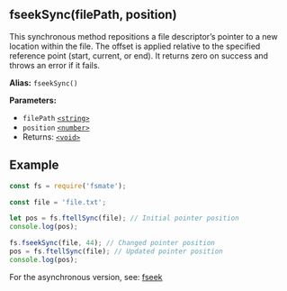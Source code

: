 ## fseekSync(filePath, position)

This synchronous method repositions a file descriptor’s pointer to a new location within the file. The offset is applied relative to the specified reference point (start, current, or end). It returns zero on success and throws an error if it fails.

**Alias:** `fseekSync()`

**Parameters:**

- `filePath` [`<string>`](https://developer.mozilla.org/en-US/docs/Web/JavaScript/Data_structures#String_type)
- `position` [`<number>`](https://developer.mozilla.org/en-US/docs/Web/JavaScript/Data_structures#Number_type)
- Returns: [`<void>`](https://developer.mozilla.org/en-US/docs/Web/JavaScript/Reference/Operators/void)

## Example

```js
const fs = require('fsmate');

const file = 'file.txt';

let pos = fs.ftellSync(file); // Initial pointer position
console.log(pos);

fs.fseekSync(file, 44); // Changed pointer position
pos = fs.ftellSync(file); // Updated pointer position
console.log(pos);
```

For the asynchronous version, see: [fseek](./fseek.md)